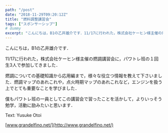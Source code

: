 ```yaml
---
path: "/post"
date: "2018-11-29T09:20:12Z"
title: "燃料調整講習会"
tags: ["スポンサーシップ"]
# dummy
excerpt: "こんにちは，B1の乙井雄介です．11/17に行われた，株式会社ケーヒン様主催の燃調講習会に，パワトレ班の１回生3人で参加してきました．燃調についての基礎知識から応用編まで，様々な役立つ情報を教えて下..."
---
```


こんにちは，B1の乙井雄介です．

11/17に行われた，株式会社ケーヒン様主催の燃調講習会に，パワトレ班の１回生3人で参加してきました．

燃調についての基礎知識から応用編まで，様々な役立つ情報を教えて下さいました．燃調マップのあれこれや，点火時期マップのあれこれなど，エンジンを扱う上でとても重要なことを学びました．

僕もパワトレ班の一員としてこの講習会で習ったことを活かして，よりいっそう勉学，活動に励みたいと思います．

Text: Yusuke Otoi

[www.grandelfino.net/](http://www.grandelfino.net/)